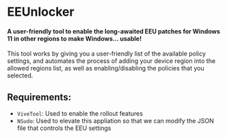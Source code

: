 # EEUnlocker
#### A user-friendly tool to enable the long-awaited EEU patches for Windows 11 in other regions to make Windows... usable!

This tool works by giving you a user-friendly list of the available policy settings, and automates the process of adding your device region into the allowed regions list, as well as enabling/disabling the policies that you selected.

## Requirements:
- `ViveTool`: Used to enable the rollout features
- `NSudo`: Used to elevate this appliation so that we can modify the JSON file that controls the EEU settings
